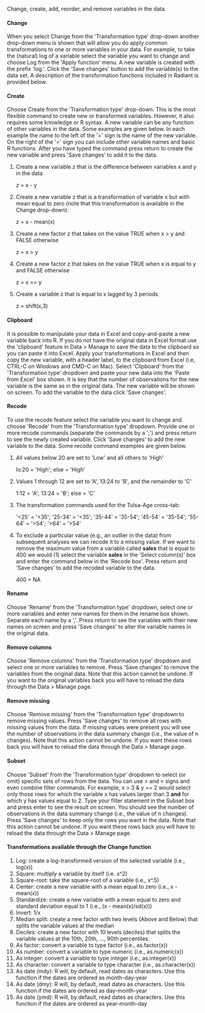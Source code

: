 Change, create, add, reorder, and remove variables in the data.

#### Change

When you select Change from the 'Transformation type' drop-down another drop-down menu is shown that will allow you do apply common transformations to one or more variables in your data. For example, to take the (natural) log of a variable select the variable you want to change and choose Log from the 'Apply function' menu. A new variable is created with the prefix 'log.'. Click the 'Save changes' button to add the variable(s) to the data set. A description of the transformation functions included in Radiant is provided below.

#### Create

Choose Create from the 'Transformation type' drop-down. This is the most flexible command to create new or transformed variables. However, it also requires some knowledge or R syntax. A new variable can be any function of other variables in the data. Some examples are given below. In each example the name to the left of the '=' sign is the name of the new variable. On the right of the '=' sign you can include other variable names and basic R functions. After you have typed the command press return to create the new variable and press 'Save changes' to add it to the data.

1. Create a new variable z that is the difference between variables x and y in the data

	z = x - y

2. Create a new variable z that is a transformation of variable x but with mean equal to zero (note that this transformation is available in the Change drop-down):

	z = x - mean(x)

3. Create a new factor z that takes on the value TRUE when x > y and FALSE otherwise

	z = x > y

4. Create a new factor z that takes on the value TRUE when x is equal to y and FALSE otherwise

	z = x == y

5. Create a variable z that is equal to x lagged by 3 periods

	z = shift(x,3)

#### Clipboard

It is possible to manipulate your data in Excel and copy-and-paste a new variable back into R. If you do not have the original data in Excel format use the 'clipboard' feature in Data > Manage to save the data to the clipboard so you can paste it into Excel. Apply your transformations in Excel and then copy the new variable, with a header label, to the clipboard from Excel (i.e, CTRL-C on Windows and CMD-C on Mac). Select 'Clipboard' from the 'Transformation type' dropdown and paste your new data into the 'Paste from Excel' box shown. It is key that the number of observations for the new variable is the same as in the original data. The new variable will be  shown on screen. To add the variable to the data click 'Save changes'.

#### Recode

To use the recode feature select the variable you want to change and choose 'Recode' from the 'Transformation type' dropdown. Provide one or more recode commands (separate the commands by a ';') and press return to see the newly created variable. Click 'Save changes' to add the new variable to the data. Some recode command examples are given below.

1. All values below 20 are set to 'Low' and all others to 'High'

	lo:20 = 'High'; else = 'High'

2. Values 1 through 12 are set to 'A', 13:24 to 'B', and the remainder to 'C'

	1:12 = 'A'; 13:24 = 'B'; else = 'C'

3.	The transformation commands used for the Tulsa-Age cross-tab:

	'<25' = '<35'; '25-34' = '<35'; '35-44' = '35-54'; '45-54' = '35-54'; '55-64' = '>54'; '>64' = '>54'

4. To exclude a particular value (e.g., an outlier in the data) from subsequent analyses we can recode it to a missing value. If we want to remove the maximum value from a variable called __sales__ that is equal to 400 we would (1) select the variable __sales__ in the 'Select column(s)' box and enter the command below in the 'Recode box'. Press return and 'Save changes' to add the recoded variable to the data. 

	400 = NA

#### Rename

Choose 'Rename' from the 'Transformation type' dropdown, select one or more variables and enter new names for them in the rename box shown. Separate each name by a ','. Press return to see the variables with their new names on screen and  press 'Save changes' to alter the variable names in the original data.

#### Remove columns

Choose 'Remove columns' from the 'Transformation type' dropdown and select one or more variables to remove. Press 'Save changes' to remove the variables from the original data. Note that this action cannot be undone. If you want to the original variables back you will have to reload the data through the Data > Manage page.

#### Remove missing

Choose 'Remove missing' from the 'Transformation type' dropdown to remove missing values. Press 'Save changes' to remove all rows with missing values from the data. If missing values were present you will see the number of observations in the data summary change (i.e., the value of n changes). Note that this action cannot be undone. If you want these rows back you will have to reload the data through the Data > Manage page.

#### Subset

Choose 'Subset' from the 'Transformation type' dropdown to select (or omit) specific sets of rows from the data. You can use > and < signs and even combine filter commands. For example, x > 3 & y == 2 would select only those rows for which the variable x has values larger than 3 __and__ for which y has values equal to 2. Type your filter statement in the Subset box and press enter to see the result on screen. You should see the number of observations in the data summary change (i.e., the value of n changes). Press 'Save changes' to keep only the rows you want in the data. Note that this action cannot be undone. If you want these rows back you will have to reload the data through the Data > Manage page.

#### Transformations available through the Change function

1. Log: create a log-transformed version of the selected variable (i.e., log(x))
2. Square: multiply a variable by itself (i.e. x^2) 
3. Square-root: take the square-root of a variable (i.e., x^.5)
4. Center: create a new variable with a mean equal to zero (i.e., x - mean(x))
5. Standardize: create a new variable with a mean equal to zero and standard deviation equal to 1 (i.e., (x - mean(x)/sd(x)))
6. Invert: 1/x
7. Median split: create a new factor with two levels (Above and Below) that splits the variable values at the median
8. Deciles: create a new factor with 10 levels (deciles) that splits the variable values at the 10th, 20th, ..., 90th percentiles.
9. As factor: convert a variable to type factor (i.e., as.factor(x))
10. As number: convert a variable to type numeric (i.e., as.numeric(x))
11. As integer: convert a variable to type integer (i.e., as.integer(x))
12. As character: convert a variable to type character (i.e., as.character(x))
13. As date (mdy): R will, by default, read dates as characters. Use this function if the dates are ordered as month-day-year
14. As date (dmy): R will, by default, read dates as characters. Use this function if the dates are ordered as day-month-year
15. As date (ymd): R will, by default, read dates as characters. Use this function if the dates are ordered as year-month-day

